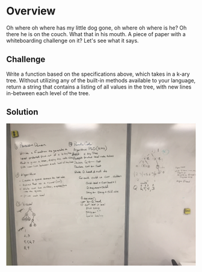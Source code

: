 # Overview
Oh where oh where has my little dog gone, oh where oh where is he? Oh there he is on the couch. What that in his mouth. A piece of paper with a whiteboarding challenge on it? Let's see what it says.


## Challenge
Write a function based on the specifications above, which takes in a k-ary tree. Without utilizing any of the built-in methods available to your language, return a string that contains a listing of all values in the tree, with new lines in-between each level of the tree.


## Solution
![Solution](../../assets/26_print_level_order.jpg)